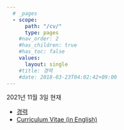 ```yaml
---
  # _pages
  - scope:
      path: "/cv/"
      type: pages
	#nav_order: 2
	#has_children: true
	#has_toc: false
    values:
      layout: single
	#title: 경력
	#date: 2018-03-23T04:02:42+09:00
---
```


2021년 11월 3일 현재

- [경력](/cv/kor/)
- [Curriculum Vitae (in English)](/cv/eng/)
